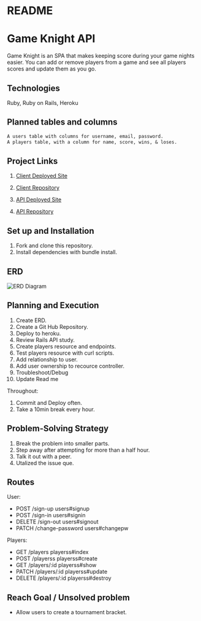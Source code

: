 # README

# Game Knight API
Game Knight is an SPA that makes keeping score during your game nights easier.
You can add or remove players from a game and see all players scores and update them as you go.

## Technologies
  Ruby, Ruby on Rails, Heroku

## Planned tables and columns

```md
A users table with columns for username, email, password.
A players table, with a column for name, score, wins, & loses.
```

## Project Links
1. [Client Deployed Site](https://nathanfee.github.io/game-knight-client/#/)

2. [Client Repository](https://github.com/NathanFee/game-knight-client)

3. [API Deployed Site](https://game-knight-api.herokuapp.com/)

4. [API Repository](https://github.com/NathanFee/game-knight-api)

## Set up and Installation
1. Fork and clone this repository.
2. Install dependencies with bundle install.

## ERD
![ERD Diagram](https://i.imgur.com/hKgUTuD.png)

## Planning and Execution
1. Create ERD.
2. Create a Git Hub Repository.
3. Deploy to heroku.
3. Review Rails API study.
4. Create players resource and endpoints.
5. Test players resource with curl scripts.
6. Add relationship to user.
7. Add user ownership to recource controller.
8. Troubleshoot/Debug
9. Update Read me

Throughout:
1. Commit and Deploy often.
2. Take a 10min break every hour.

## Problem-Solving Strategy
1. Break the problem into smaller parts.
2. Step away after attempting for more than a half hour.
3. Talk it out with a peer.
4. Utalized the issue que.

## Routes
User:
 * POST /sign-up     users#signup
 * POST /sign-in     users#signin
 * DELETE /sign-out  users#signout
 * PATCH /change-password  users#changepw

Players:
 * GET    /players     playerss#index
 * POST /playerss  playerss#create
 * GET    /players/:id     playerss#show
 * PATCH    /players/:id     playerss#update
 * DELETE /players/:id  playerss#destroy

## Reach Goal / Unsolved problem
- Allow users to create a tournament bracket.
